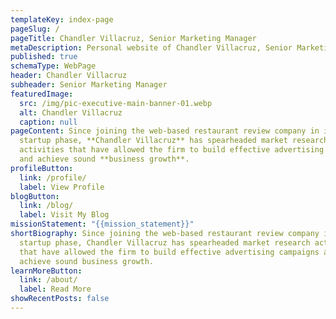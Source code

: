 ```yaml
---
templateKey: index-page
pageSlug: /
pageTitle: Chandler Villacruz, Senior Marketing Manager
metaDescription: Personal website of Chandler Villacruz, Senior Marketing Manager.
published: true
schemaType: WebPage
header: Chandler Villacruz
subheader: Senior Marketing Manager
featuredImage:
  src: /img/pic-executive-main-banner-01.webp
  alt: Chandler Villacruz
  caption: null
pageContent: Since joining the web-based restaurant review company in its
  startup phase, **Chandler Villacruz** has spearheaded market research
  activities that have allowed the firm to build effective advertising campaigns
  and achieve sound **business growth**.
profileButton:
  link: /profile/
  label: View Profile
blogButton:
  link: /blog/
  label: Visit My Blog
missionStatement: "{{mission_statement}}"
shortBiography: Since joining the web-based restaurant review company in its
  startup phase, Chandler Villacruz has spearheaded market research activities
  that have allowed the firm to build effective advertising campaigns and
  achieve sound business growth.
learnMoreButton:
  link: /about/
  label: Read More
showRecentPosts: false
---
```

